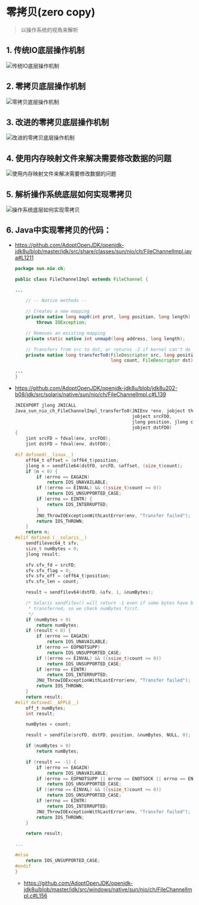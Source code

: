 # 零拷贝(zero copy)
> 以操作系统的视角来解析

## 1. 传统IO底层操作机制
![传统IO底层操作机制](https://github.com/baayso/note/blob/master/java/nio/zero-copy_1.png)

## 2. 零拷贝底层操作机制
![零拷贝底层操作机制](https://github.com/baayso/note/blob/master/java/nio/zero-copy_2.png)

## 3. 改进的零拷贝底层操作机制
![改进的零拷贝底层操作机制](https://github.com/baayso/note/blob/master/java/nio/zero-copy_3.png)

## 4. 使用内存映射文件来解决需要修改数据的问题
![使用内存映射文件来解决需要修改数据的问题](https://github.com/baayso/note/blob/master/java/nio/zero-copy_4.png)

## 5. 解析操作系统底层如何实现零拷贝
![操作系统底层如何实现零拷贝](https://github.com/baayso/note/blob/master/java/nio/zero-copy_5.png)

## 6. Java中实现零拷贝的代码：
* https://github.com/AdoptOpenJDK/openjdk-jdk8u/blob/master/jdk/src/share/classes/sun/nio/ch/FileChannelImpl.java#L1211
  ```java
  package sun.nio.ch;

  public class FileChannelImpl extends FileChannel {

  ...

      // -- Native methods --

      // Creates a new mapping
      private native long map0(int prot, long position, long length)
          throws IOException;

      // Removes an existing mapping
      private static native int unmap0(long address, long length);

      // Transfers from src to dst, or returns -2 if kernel can't do that
      private native long transferTo0(FileDescriptor src, long position,
                                      long count, FileDescriptor dst);

  ...
  }
  ```

* https://github.com/AdoptOpenJDK/openjdk-jdk8u/blob/jdk8u202-b08/jdk/src/solaris/native/sun/nio/ch/FileChannelImpl.c#L139
  ```c
  JNIEXPORT jlong JNICALL
  Java_sun_nio_ch_FileChannelImpl_transferTo0(JNIEnv *env, jobject this,
                                              jobject srcFDO,
                                              jlong position, jlong count,
                                              jobject dstFDO)
  {
      jint srcFD = fdval(env, srcFDO);
      jint dstFD = fdval(env, dstFDO);

  #if defined(__linux__)
      off64_t offset = (off64_t)position;
      jlong n = sendfile64(dstFD, srcFD, &offset, (size_t)count);
      if (n < 0) {
          if (errno == EAGAIN)
              return IOS_UNAVAILABLE;
          if ((errno == EINVAL) && ((ssize_t)count >= 0))
              return IOS_UNSUPPORTED_CASE;
          if (errno == EINTR) {
              return IOS_INTERRUPTED;
          }
          JNU_ThrowIOExceptionWithLastError(env, "Transfer failed");
          return IOS_THROWN;
      }
      return n;
  #elif defined (__solaris__)
      sendfilevec64_t sfv;
      size_t numBytes = 0;
      jlong result;

      sfv.sfv_fd = srcFD;
      sfv.sfv_flag = 0;
      sfv.sfv_off = (off64_t)position;
      sfv.sfv_len = count;

      result = sendfilev64(dstFD, &sfv, 1, &numBytes);

      /* Solaris sendfilev() will return -1 even if some bytes have been
       * transferred, so we check numBytes first.
       */
      if (numBytes > 0)
          return numBytes;
      if (result < 0) {
          if (errno == EAGAIN)
              return IOS_UNAVAILABLE;
          if (errno == EOPNOTSUPP)
              return IOS_UNSUPPORTED_CASE;
          if ((errno == EINVAL) && ((ssize_t)count >= 0))
              return IOS_UNSUPPORTED_CASE;
          if (errno == EINTR)
              return IOS_INTERRUPTED;
          JNU_ThrowIOExceptionWithLastError(env, "Transfer failed");
          return IOS_THROWN;
      }
      return result;
  #elif defined(__APPLE__)
      off_t numBytes;
      int result;

      numBytes = count;

      result = sendfile(srcFD, dstFD, position, &numBytes, NULL, 0);

      if (numBytes > 0)
          return numBytes;

      if (result == -1) {
          if (errno == EAGAIN)
              return IOS_UNAVAILABLE;
          if (errno == EOPNOTSUPP || errno == ENOTSOCK || errno == ENOTCONN)
              return IOS_UNSUPPORTED_CASE;
          if ((errno == EINVAL) && ((ssize_t)count >= 0))
              return IOS_UNSUPPORTED_CASE;
          if (errno == EINTR)
              return IOS_INTERRUPTED;
          JNU_ThrowIOExceptionWithLastError(env, "Transfer failed");
          return IOS_THROWN;
      }

      return result;

  ...

  #else
      return IOS_UNSUPPORTED_CASE;
  #endif
  }
  ```
  
  * https://github.com/AdoptOpenJDK/openjdk-jdk8u/blob/master/jdk/src/windows/native/sun/nio/ch/FileChannelImpl.c#L156
  
